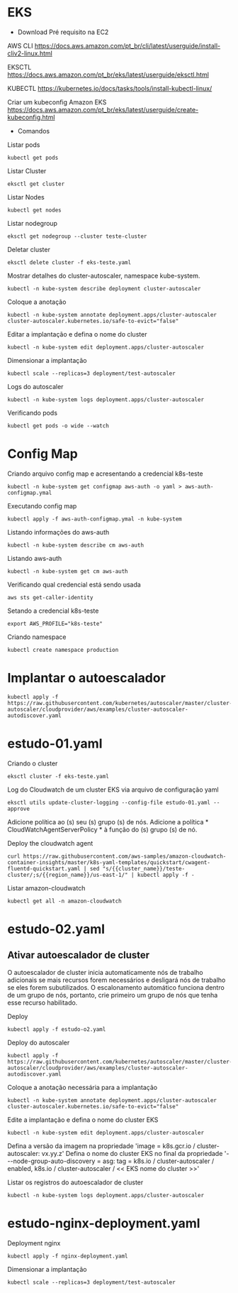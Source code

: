 # EKS
* Download Pré requisito na EC2

AWS CLI
https://docs.aws.amazon.com/pt_br/cli/latest/userguide/install-cliv2-linux.html	
	

EKSCTL
https://docs.aws.amazon.com/pt_br/eks/latest/userguide/eksctl.html	
	

KUBECTL
https://kubernetes.io/docs/tasks/tools/install-kubectl-linux/	


Criar um kubeconfig Amazon EKS
https://docs.aws.amazon.com/pt_br/eks/latest/userguide/create-kubeconfig.html

* Comandos

Listar pods
	
	kubectl get pods

Listar Cluster

	eksctl get cluster	

Listar Nodes

	kubectl get nodes

Listar nodegroup

	eksctl get nodegroup --cluster teste-cluster

Deletar cluster

	eksctl delete cluster -f eks-teste.yaml

Mostrar detalhes do cluster-autoscaler, namespace kube-system.


	kubectl -n kube-system describe deployment cluster-autoscaler

Coloque a anotação

	kubectl -n kube-system annotate deployment.apps/cluster-autoscaler cluster-autoscaler.kubernetes.io/safe-to-evict="false"

Editar a implantação e defina o nome do cluster

	kubectl -n kube-system edit deployment.apps/cluster-autoscaler

Dimensionar a implantação

	kubectl scale --replicas=3 deployment/test-autoscaler

Logs do autoscaler

	kubectl -n kube-system logs deployment.apps/cluster-autoscaler

Verificando pods

	kubectl get pods -o wide --watch

# Config Map

Criando arquivo config map e acresentando a credencial k8s-teste	
	
	kubectl -n kube-system get configmap aws-auth -o yaml > aws-auth-configmap.ymal

Executando config map

	kubectl apply -f aws-auth-configmap.ymal -n kube-system

Listando informações do aws-auth

	kubectl -n kube-system describe cm aws-auth  

Listando aws-auth

	kubectl -n kube-system get cm aws-auth  

Verificando qual credencial está sendo usada	

	aws sts get-caller-identity

Setando a credencial k8s-teste		
	
	export AWS_PROFILE="k8s-teste"

Criando namespace	

	kubectl create namespace production

# Implantar o autoescalador
	kubectl apply -f https://raw.githubusercontent.com/kubernetes/autoscaler/master/cluster-autoscaler/cloudprovider/aws/examples/cluster-autoscaler-autodiscover.yaml


# estudo-01.yaml
 Criando o cluster		
 
 	eksctl cluster -f eks-teste.yaml

Log do Cloudwatch de um cluster EKS via arquivo de configuração yaml
	
	eksctl utils update-cluster-logging --config-file estudo-01.yaml --approve

Adicione política ao (s) seu (s) grupo (s) de nós. Adicione a política * CloudWatchAgentServerPolicy * à função do (s) grupo (s) de nó.

Deploy the cloudwatch agent

	curl https://raw.githubusercontent.com/aws-samples/amazon-cloudwatch-container-insights/master/k8s-yaml-templates/quickstart/cwagent-fluentd-quickstart.yaml | sed "s/{{cluster_name}}/teste-cluster/;s/{{region_name}}/us-east-1/" | kubectl apply -f -

Listar amazon-cloudwatch 

	kubectl get all -n amazon-cloudwatch

# estudo-02.yaml
## Ativar autoescalador de cluster

O autoescalador de cluster inicia automaticamente nós de trabalho adicionais se mais recursos forem necessários e desligará nós de trabalho se eles forem subutilizados. O escalonamento automático funciona dentro de um grupo de nós, portanto, crie primeiro um grupo de nós que tenha esse recurso habilitado.

Deploy

	kubectl apply -f estudo-o2.yaml
	
Deploy do autoscaler	

	kubectl apply -f https://raw.githubusercontent.com/kubernetes/autoscaler/master/cluster-autoscaler/cloudprovider/aws/examples/cluster-autoscaler-autodiscover.yaml

Coloque a anotação necessária para a implantação

	kubectl -n kube-system annotate deployment.apps/cluster-autoscaler cluster-autoscaler.kubernetes.io/safe-to-evict="false"

Edite a implantação e defina o nome do cluster EKS	

	kubectl -n kube-system edit deployment.apps/cluster-autoscaler

Defina a versão da imagem na propriedade 'image = k8s.gcr.io / cluster-autoscaler: vx.yy.z'
Defina o nome do cluster EKS no final da propriedade '- --node-group-auto-discovery = asg: tag = k8s.io / cluster-autoscaler / enabled, k8s.io / cluster-autoscaler / << EKS nome do cluster >>'

Listar os registros do autoescalador de cluster			

	kubectl -n kube-system logs deployment.apps/cluster-autoscaler

#  estudo-nginx-deployment.yaml
Deployment nginx	

	kubectl apply -f nginx-deployment.yaml
Dimensionar a implantação
	
	kubectl scale --replicas=3 deployment/test-autoscaler

